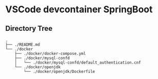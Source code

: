 # VSCode devcontainer SpringBoot

## Directory Tree

```
.
├── ./README.md
└── ./docker
    ├── ./docker/docker-compose.yml
    ├── ./docker/mysql-confd
    │   └── ./docker/mysql-confd/default_authentication.cnf
    └── ./docker/openjdk
        └── ./docker/openjdk/Dockerfile
```
